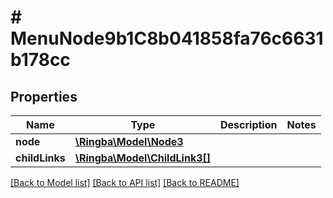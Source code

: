 # # MenuNode9b1C8b041858fa76c6631b178cc

## Properties

Name | Type | Description | Notes
------------ | ------------- | ------------- | -------------
**node** | [**\Ringba\Model\Node3**](Node3.md) |  |
**childLinks** | [**\Ringba\Model\ChildLink3[]**](ChildLink3.md) |  |

[[Back to Model list]](../../README.md#models) [[Back to API list]](../../README.md#endpoints) [[Back to README]](../../README.md)
